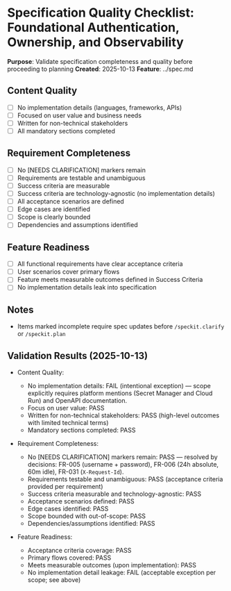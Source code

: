 # Specification Quality Checklist: Foundational Authentication, Ownership, and Observability

**Purpose**: Validate specification completeness and quality before proceeding to planning
**Created**: 2025-10-13
**Feature**: ../spec.md

## Content Quality

- [ ] No implementation details (languages, frameworks, APIs)
- [ ] Focused on user value and business needs
- [ ] Written for non-technical stakeholders
- [ ] All mandatory sections completed

## Requirement Completeness

- [ ] No [NEEDS CLARIFICATION] markers remain
- [ ] Requirements are testable and unambiguous
- [ ] Success criteria are measurable
- [ ] Success criteria are technology-agnostic (no implementation details)
- [ ] All acceptance scenarios are defined
- [ ] Edge cases are identified
- [ ] Scope is clearly bounded
- [ ] Dependencies and assumptions identified

## Feature Readiness

- [ ] All functional requirements have clear acceptance criteria
- [ ] User scenarios cover primary flows
- [ ] Feature meets measurable outcomes defined in Success Criteria
- [ ] No implementation details leak into specification

## Notes

- Items marked incomplete require spec updates before `/speckit.clarify` or `/speckit.plan`

## Validation Results (2025-10-13)

- Content Quality:
  - No implementation details: FAIL (intentional exception) — scope explicitly requires platform mentions (Secret Manager and Cloud Run) and OpenAPI documentation.
  - Focus on user value: PASS
  - Written for non-technical stakeholders: PASS (high-level outcomes with limited technical terms)
  - Mandatory sections completed: PASS

- Requirement Completeness:
  - No [NEEDS CLARIFICATION] markers remain: PASS — resolved by decisions: FR-005 (username + password), FR-006 (24h absolute, 60m idle), FR-031 (`X-Request-Id`).
  - Requirements testable and unambiguous: PASS (acceptance criteria provided per requirement)
  - Success criteria measurable and technology-agnostic: PASS
  - Acceptance scenarios defined: PASS
  - Edge cases identified: PASS
  - Scope bounded with out-of-scope: PASS
  - Dependencies/assumptions identified: PASS

- Feature Readiness:
  - Acceptance criteria coverage: PASS
  - Primary flows covered: PASS
  - Meets measurable outcomes (upon implementation): PASS
  - No implementation detail leakage: FAIL (acceptable exception per scope; see above)


